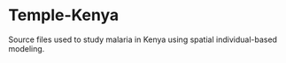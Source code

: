 # Temple-Kenya
Source files used to study malaria in Kenya using spatial individual-based modeling.
